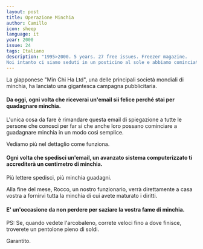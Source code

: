 ```yaml
---
layout: post
title: Operazione Minchia
author: Camillo
icon: sheep
language: it
year: 2000
issue: 24
tags: Italiano
description: "1995>2000. 5 years. 27 free issues. Freezer magazine.
Noi intanto ci siamo seduti in un posticino al sole e abbiamo cominciato ad aspettare. Koki intanto si allenava a fare una storiella e se la metteva ridendo dentro la sua maschera..."
---
```


La giapponese "Min Chi Ha Ltd", una delle principali società mondiali di minchia, ha lanciato una gigantesca campagna pubblicitaria.

#### Da oggi, ogni volta che riceverai un'email sii felice perché stai per quadagnare minchia.
L'unica cosa da fare è rimandare questa email di spiegazione a tutte le persone che conosci per far si che anche loro possano cominciare a guadagnare minchia in un modo così semplice.

Vediamo più nel dettaglio come funziona.

#### Ogni volta che spedisci un'email, un avanzato sistema computerizzato ti accrediterà un centimetro di minchia.

Più lettere spedisci, più minchia guadagni.

Alla fine del mese, Rocco, un nostro funzionario, verrà direttamente a casa vostra a fornirvi tutta la minchia di cui avete maturato i diritti.

#### E' un'occasione da non perdere per saziare la vostra fame di minchia.

PS: Se, quando vedete l'arcobaleno, correte veloci fino a dove finisce, troverete un pentolone pieno di soldi.

Garantito.
